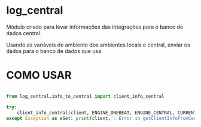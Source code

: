 # log_central

Módulo criado para levar informações das integrações para o banco de dados central.

Usando as variáveis de ambiente dos ambientes locais e central, enviar os dados para o banco de dados que usa

# COMO USAR
```python

from log_central.info_to_central import client_info_central

try:
    client_info_central(client, ENGINE_ONEBEAT, ENGINE_CENTRAL, CURRENT_DATE)
except Exception as eGet: print(client,': Error in getClientInfoFromCentralDB: ',eGet)

